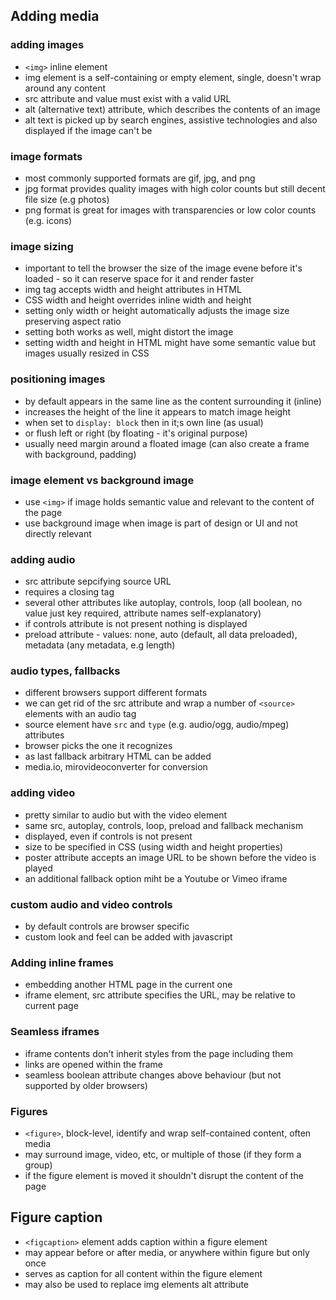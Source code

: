 ## Adding media

### adding images

* ```<img>``` inline element
* img element is a self-containing or empty element, single, doesn't wrap around any content
* src attribute and value must exist with a valid URL
* alt (alternative text) attribute, which describes the contents of an image
* alt text is picked up by search engines, assistive technologies and also displayed if the image can't be

### image formats

* most commonly supported formats are gif, jpg, and png
* jpg format provides quality images with high color counts but still decent file size (e.g photos)
* png format is great for images with transparencies or low color counts (e.g. icons)

### image sizing

* important to tell the browser the size of the image evene before it's loaded - so it can reserve space for it and render faster
* img tag accepts width and height attributes in HTML
* CSS width and height overrides inline width and height
* setting only width or height automatically adjusts the image size preserving aspect ratio
* setting both works as well, might distort the image
* setting width and height in HTML might have some semantic value but images usually resized in CSS

### positioning images

* by default appears in the same line as the content surrounding it (inline)
* increases the height of the line it appears to match image height
* when set to ```display: block``` then in it;s own line (as usual)
* or flush left or right (by floating - it's original purpose)
* usually need margin around a floated image (can also create a frame with background, padding)

### image element vs background image

* use ```<img>``` if image holds semantic value and relevant to the content of the page
* use background image when image is part of design or UI and not directly relevant

### adding audio

* src attribute sepcifying source URL
* requires a closing tag
* several other attributes like autoplay, controls, loop (all boolean, no value just key required, attribute names self-explanatory)
* if controls attribute is not present nothing is displayed
* preload attribute - values: none, auto (default, all data preloaded), metadata (any metadata, e.g length)

### audio types, fallbacks

* different browsers support different formats
* we can get rid of the src attribute and wrap a number of ```<source>``` elements with an audio tag
* source element have ```src``` and ```type``` (e.g. audio/ogg, audio/mpeg) attributes
* browser picks the one it recognizes
* as last fallback arbitrary HTML can be added
* media.io, mirovideoconverter for conversion

### adding video

* pretty similar to audio but with the video element
* same src, autoplay, controls, loop, preload and fallback mechanism
* displayed, even if controls is not present
* size to be specified in CSS (using width and height properties)
* poster attribute accepts an image URL to be shown before the video is played
* an additional fallback option miht be a Youtube or Vimeo iframe

### custom audio and video controls

* by default controls are browser specific
* custom look and feel can be added with javascript

### Adding inline frames

* embedding another HTML page in the current one
* iframe element, src attribute specifies the URL, may be relative to current page

### Seamless iframes

* iframe contents don't inherit styles from the page including them
* links are opened within the frame
* seamless boolean attribute changes above behaviour (but not supported by older browsers)

### Figures

* ```<figure>```, block-level, identify and wrap self-contained content, often media
* may surround image, video, etc, or multiple of those (if they form a group)
* if the figure element is moved it shouldn't disrupt the content of the page

## Figure caption

* ```<figcaption>``` element adds caption within a figure element
* may appear before or after media, or anywhere within figure but only once
* serves as caption for all content within the figure element
* may also be used to replace img elements alt attribute

